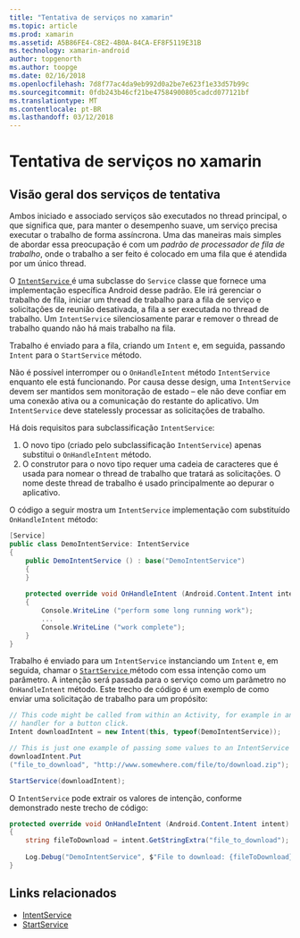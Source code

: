 ```yaml
---
title: "Tentativa de serviços no xamarin"
ms.topic: article
ms.prod: xamarin
ms.assetid: A5B86FE4-C8E2-4B0A-84CA-EF8F5119E31B
ms.technology: xamarin-android
author: topgenorth
ms.author: toopge
ms.date: 02/16/2018
ms.openlocfilehash: 7d8f77ac4da9eb992d0a2be7e623f1e33d57b99c
ms.sourcegitcommit: 0fdb243b46cf21be47584900805cadcd077121bf
ms.translationtype: MT
ms.contentlocale: pt-BR
ms.lasthandoff: 03/12/2018
---
```

# <a name="intent-services-in-xamarinandroid"></a>Tentativa de serviços no xamarin

## <a name="intent-services-overview"></a>Visão geral dos serviços de tentativa

Ambos iniciado e associado serviços são executados no thread principal, o que significa que, para manter o desempenho suave, um serviço precisa executar o trabalho de forma assíncrona. Uma das maneiras mais simples de abordar essa preocupação é com um _padrão de processador de fila de trabalho_, onde o trabalho a ser feito é colocado em uma fila que é atendida por um único thread. 

O [ `IntentService` ](https://developer.xamarin.com/api/type/Android.App.IntentService/) é uma subclasse do `Service` classe que fornece uma implementação específica Android desse padrão. Ele irá gerenciar o trabalho de fila, iniciar um thread de trabalho para a fila de serviço e solicitações de reunião desativada, a fila a ser executada no thread de trabalho. Um `IntentService` silenciosamente parar e remover o thread de trabalho quando não há mais trabalho na fila.
 
Trabalho é enviado para a fila, criando um `Intent` e, em seguida, passando `Intent` para o `StartService` método.

Não é possível interromper ou o `OnHandleIntent` método `IntentService` enquanto ele está funcionando. Por causa desse design, uma `IntentService` devem ser mantidos sem monitoração de estado &ndash; ele não deve confiar em uma conexão ativa ou a comunicação do restante do aplicativo. Um `IntentService` deve statelessly processar as solicitações de trabalho.

Há dois requisitos para subclassificação `IntentService`:

1. O novo tipo (criado pelo subclassificação `IntentService`) apenas substitui o `OnHandleIntent` método.
2. O construtor para o novo tipo requer uma cadeia de caracteres que é usada para nomear o thread de trabalho que tratará as solicitações. O nome deste thread de trabalho é usado principalmente ao depurar o aplicativo.

O código a seguir mostra um `IntentService` implementação com substituído `OnHandleIntent` método:

```csharp
[Service]
public class DemoIntentService: IntentService
{
    public DemoIntentService () : base("DemoIntentService")
    {
    }
    
    protected override void OnHandleIntent (Android.Content.Intent intent)
    {
        Console.WriteLine ("perform some long running work");
        ...
        Console.WriteLine ("work complete");
    }
}
```

Trabalho é enviado para um `IntentService` instanciando um `Intent` e, em seguida, chamar o [ `StartService` ](https://developer.xamarin.com/api/member/Android.Content.Context.StartService/p/Android.Content.Intent/) método com essa intenção como um parâmetro. A intenção será passada para o serviço como um parâmetro no `OnHandleIntent` método. Este trecho de código é um exemplo de como enviar uma solicitação de trabalho para um propósito: 

```csharp
// This code might be called from within an Activity, for example in an event
// handler for a button click.
Intent downloadIntent = new Intent(this, typeof(DemoIntentService));

// This is just one example of passing some values to an IntentService via the Intent:
downloadIntent.Put
("file_to_download", "http://www.somewhere.com/file/to/download.zip");

StartService(downloadIntent);
```

O `IntentService` pode extrair os valores de intenção, conforme demonstrado neste trecho de código:  

```csharp
protected override void OnHandleIntent (Android.Content.Intent intent)
{
    string fileToDownload = intent.GetStringExtra("file_to_download");
    
    Log.Debug("DemoIntentService", $"File to download: {fileToDownload}.");
}
```


## <a name="related-links"></a>Links relacionados

- [IntentService](https://developer.xamarin.com/api/type/Android.App.IntentService/)
- [StartService](https://developer.xamarin.com/api/member/Android.Content.Context.StartService/p/Android.Content.Intent/)
